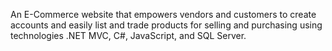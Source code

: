 An E-Commerce website that empowers vendors and customers to create accounts and easily list and trade products for selling and purchasing using technologies .NET MVC, C#, JavaScript, and SQL Server.
